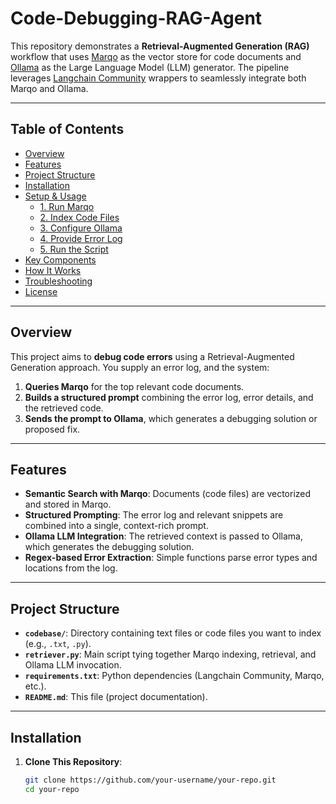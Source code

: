 # Code-Debugging-RAG-Agent

This repository demonstrates a **Retrieval-Augmented Generation (RAG)** workflow that uses [Marqo](https://github.com/marqo-ai/marqo) as the vector store for code documents and [Ollama](https://github.com/jmorganca/ollama) as the Large Language Model (LLM) generator. The pipeline leverages [Langchain Community](https://github.com/langchain4j/langchain-community) wrappers to seamlessly integrate both Marqo and Ollama.

---

## Table of Contents

- [Overview](#overview)
- [Features](#features)
- [Project Structure](#project-structure)
- [Installation](#installation)
- [Setup & Usage](#setup--usage)
  - [1. Run Marqo](#1-run-marqo)
  - [2. Index Code Files](#2-index-code-files)
  - [3. Configure Ollama](#3-configure-ollama)
  - [4. Provide Error Log](#4-provide-error-log)
  - [5. Run the Script](#5-run-the-script)
- [Key Components](#key-components)
- [How It Works](#how-it-works)
- [Troubleshooting](#troubleshooting)
- [License](#license)

---

## Overview

This project aims to **debug code errors** using a Retrieval-Augmented Generation approach. You supply an error log, and the system:

1. **Queries Marqo** for the top relevant code documents.  
2. **Builds a structured prompt** combining the error log, error details, and the retrieved code.  
3. **Sends the prompt to Ollama**, which generates a debugging solution or proposed fix.

---

## Features

- **Semantic Search with Marqo**: Documents (code files) are vectorized and stored in Marqo.  
- **Structured Prompting**: The error log and relevant snippets are combined into a single, context-rich prompt.  
- **Ollama LLM Integration**: The retrieved context is passed to Ollama, which generates the debugging solution.  
- **Regex-based Error Extraction**: Simple functions parse error types and locations from the log.  

---

## Project Structure

- **`codebase/`**: Directory containing text files or code files you want to index (e.g., `.txt`, `.py`).
- **`retriever.py`**: Main script tying together Marqo indexing, retrieval, and Ollama LLM invocation.
- **`requirements.txt`**: Python dependencies (Langchain Community, Marqo, etc.).
- **`README.md`**: This file (project documentation).

---

## Installation

1. **Clone This Repository**:

   ```bash
   git clone https://github.com/your-username/your-repo.git
   cd your-repo


